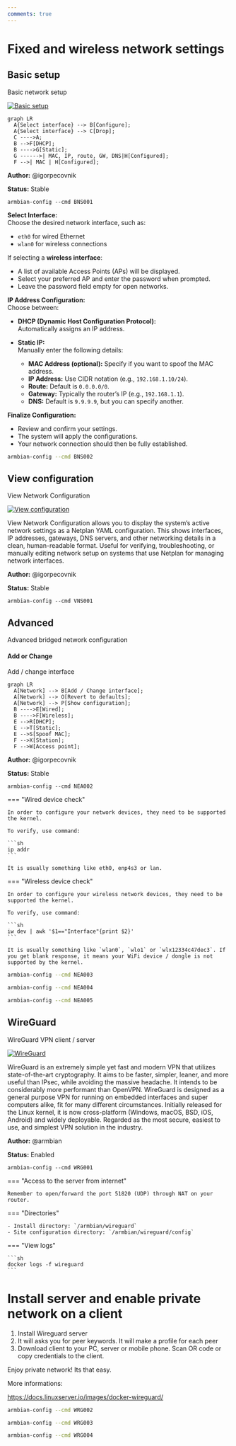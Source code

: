 ```yaml
---
comments: true
---
```


# Fixed and wireless network settings

## Basic setup


Basic network setup


<!--- section image START from tools/include/images/BNS001.png --->
[![Basic setup](/images/BNS001.png)](#)
<!--- section image STOP from tools/include/images/BNS001.png --->


<!--- header START from tools/include/markdown/BNS001-header.md --->
``` mermaid
graph LR
  A{Select interface} --> B[Configure];
  A{Select interface} --> C[Drop];
  C ---->A;
  B -->F[DHCP];
  B ---->G[Static];
  G ------>| MAC, IP, route, GW, DNS|H[Configured];
  F -->| MAC | H[Configured];
```

<!--- header STOP from tools/include/markdown/BNS001-header.md --->

**Author:** @igorpecovnik

**Status:** Stable


~~~ custombash
armbian-config --cmd BNS001
~~~


<!--- footer START from tools/include/markdown/BNS001-footer.md --->
**Select Interface:**  
Choose the desired network interface, such as:

- `eth0` for wired Ethernet
- `wlan0` for wireless connections

If selecting a **wireless interface**:

- A list of available Access Points (APs) will be displayed.
- Select your preferred AP and enter the password when prompted.
- Leave the password field empty for open networks.

**IP Address Configuration:**  
Choose between:

- **DHCP (Dynamic Host Configuration Protocol):**  
  Automatically assigns an IP address.

- **Static IP:**  
  Manually enter the following details:
  - **MAC Address (optional):** Specify if you want to spoof the MAC address.
  - **IP Address:** Use CIDR notation (e.g., `192.168.1.10/24`).
  - **Route:** Default is `0.0.0.0/0`.
  - **Gateway:** Typically the router’s IP (e.g., `192.168.1.1`).
  - **DNS:** Default is `9.9.9.9`, but you can specify another.

**Finalize Configuration:**  

- Review and confirm your settings.
- The system will apply the configurations.
- Your network connection should then be fully established.

<!--- footer STOP from tools/include/markdown/BNS001-footer.md --->


~~~ bash title="Remove Fallback DHCP Configuration:"
armbian-config --cmd BNS002
~~~



## View configuration


View Network Configuration


<!--- section image START from tools/include/images/VNS001.png --->
[![View configuration](/images/VNS001.png)](#)
<!--- section image STOP from tools/include/images/VNS001.png --->


<!--- header START from tools/include/markdown/VNS001-header.md --->
View Network Configuration allows you to display the system’s active network settings as a Netplan YAML configuration. This shows interfaces, IP addresses, gateways, DNS servers, and other networking details in a clean, human-readable format. Useful for verifying, troubleshooting, or manually editing network setup on systems that use Netplan for managing network interfaces.

<!--- header STOP from tools/include/markdown/VNS001-header.md --->

**Author:** @igorpecovnik

**Status:** Stable


~~~ custombash
armbian-config --cmd VNS001
~~~


## Advanced


Advanced bridged network configuration

#### Add or Change


Add / change interface


<!--- header START from tools/include/markdown/NEA002-header.md --->
``` mermaid
graph LR
  A[Network] --> B[Add / Change interface];
  A[Network] --> O[Revert to defaults];
  A[Network] --> P[Show configuration];
  B ---->E[Wired];
  B ---->F[Wireless];
  E -->R[DHCP];
  E -->T[Static];
  E -->S[Spoof MAC];
  F -->X[Station];
  F -->W[Access point]; 
```

<!--- header STOP from tools/include/markdown/NEA002-header.md --->

**Author:** @igorpecovnik

**Status:** Stable


~~~ custombash
armbian-config --cmd NEA002
~~~


<!--- footer START from tools/include/markdown/NEA002-footer.md --->
=== "Wired device check"

    In order to configure your network devices, they need to be supported the kernel.

    To verify, use command:

    ```sh
    ip addr
    ```

    It is usually something like eth0, enp4s3 or lan.

=== "Wireless device check"

    In order to configure your wireless network devices, they need to be supported the kernel.

    To verify, use command:

    ```sh
    iw dev | awk '$1=="Interface"{print $2}'
    ```

    It is usually something like `wlan0`, `wlo1` or `wlx12334c47dec3`. If you get blank response, it means your WiFi device / dongle is not supported by the kernel.

<!--- footer STOP from tools/include/markdown/NEA002-footer.md --->


~~~ bash title="Revert to Armbian defaults:"
armbian-config --cmd NEA003
~~~


~~~ bash title="Show configuration:"
armbian-config --cmd NEA004
~~~


~~~ bash title="Show active status:"
armbian-config --cmd NEA005
~~~





## WireGuard


WireGuard VPN client / server


<!--- section image START from tools/include/images/WRG001.png --->
[![WireGuard](/images/WRG001.png)](#)
<!--- section image STOP from tools/include/images/WRG001.png --->


<!--- header START from tools/include/markdown/WRG001-header.md --->
WireGuard is an extremely simple yet fast and modern VPN that utilizes state-of-the-art cryptography. It aims to be faster, simpler, leaner, and more useful than IPsec, while avoiding the massive headache. It intends to be considerably more performant than OpenVPN. WireGuard is designed as a general purpose VPN for running on embedded interfaces and super computers alike, fit for many different circumstances. Initially released for the Linux kernel, it is now cross-platform (Windows, macOS, BSD, iOS, Android) and widely deployable. Regarded as the most secure, easiest to use, and simplest VPN solution in the industry.
<!--- header STOP from tools/include/markdown/WRG001-header.md --->

**Author:** @armbian

**Status:** Enabled


~~~ custombash
armbian-config --cmd WRG001
~~~


<!--- footer START from tools/include/markdown/WRG001-footer.md --->
=== "Access to the server from internet"

    Remember to open/forward the port 51820 (UDP) through NAT on your router.
    
=== "Directories"

    - Install directory: `/armbian/wireguard`
    - Site configuration directory: `/armbian/wireguard/config`

=== "View logs"

    ```sh
    docker logs -f wireguard
    ```

# Install server and enable private network on a client

1. Install Wireguard server
2. It will asks you for peer keywords. It will make a profile for each peer
3. Download client to your PC, server or mobile phone. Scan OR code or copy credentials to the client.

Enjoy private network! Its that easy.

More informations:

<https://docs.linuxserver.io/images/docker-wireguard/>
<!--- footer STOP from tools/include/markdown/WRG001-footer.md --->


~~~ bash title="WireGuard remove:"
armbian-config --cmd WRG002
~~~


~~~ bash title="WireGuard clients QR codes:"
armbian-config --cmd WRG003
~~~


~~~ bash title="WireGuard purge with data folder:"
armbian-config --cmd WRG004
~~~




